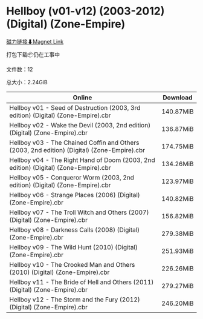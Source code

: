 # Hellboy (v01-v12) (2003-2012) (Digital) (Zone-Empire)

[磁力链接⬇Magnet Link](magnet:?xt=urn:btih:0a59af80e6b78f2e377fba860fcd49dc3d121f24&dn=Hellboy%20%28v01-v12%29%20%282003-2012%29%20%28Digital%29%20%28Zone-Empire%29)

打包下载📦仍在工事中

文件数：12

总大小：2.24GiB

Online | Download
--- | ---
Hellboy v01 - Seed of Destruction (2003, 3rd edition) (Digital) (Zone-Empire).cbr | 140.87MiB
Hellboy v02 - Wake the Devil (2003, 2nd edition) (Digital) (Zone-Empire).cbr | 136.87MiB
Hellboy v03 - The Chained Coffin and Others (2003, 2nd edition) (Digital) (Zone-Empire).cbr | 174.75MiB
Hellboy v04 - The Right Hand of Doom (2003, 2nd edition) (Digital) (Zone-Empire).cbr | 134.26MiB
Hellboy v05 - Conqueror Worm (2003, 2nd edition) (Digital) (Zone-Empire).cbr | 123.97MiB
Hellboy v06 - Strange Places (2006) (Digital) (Zone-Empire).cbr | 140.82MiB
Hellboy v07 - The Troll Witch and Others (2007) (Digital) (Zone-Empire).cbr | 156.82MiB
Hellboy v08 - Darkness Calls (2008) (Digital) (Zone-Empire).cbr | 279.38MiB
Hellboy v09 - The Wild Hunt (2010) (Digital) (Zone-Empire).cbr | 251.93MiB
Hellboy v10 - The Crooked Man and Others (2010) (Digital) (Zone-Empire).cbr | 226.26MiB
Hellboy v11 - The Bride of Hell and Others (2011) (Digital) (Zone-Empire).cbr | 279.27MiB
Hellboy v12 - The Storm and the Fury (2012) (Digital) (Zone-Empire).cbr | 246.20MiB